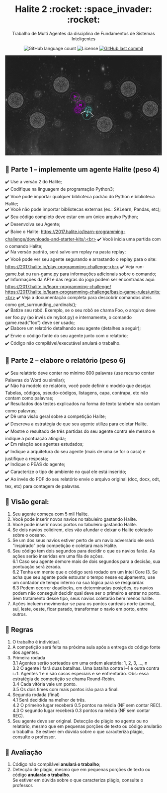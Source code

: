 <h1 align="center">
  Halite 2 :rocket: :space_invader: :rocket:
</h1>

<p align="center">Trabalho de Multi Agentes da disciplina de Fundamentos de Sistemas Inteligentes</a>
</p>

<p align="center">
  
  <img alt="GitHub language count" src="https://img.shields.io/github/languages/count/dpalmas/halite2?color=0000FF">

  <img alt="License" src="https://img.shields.io/github/license/dpalmas/halite2?color=0000FF&logo=MIT">
  
  <a href="https://github.com/dpalmas/cc/commits/master">
    <img alt="GitHub last commit" src="https://img.shields.io/github/last-commit/dpalmas/halite2?color=0000FF">
  </a>
</p>

<div align="center"><img src="images/DJP_Bot.gif"/></div>

## :pencil: Parte 1 – implemente um agente Halite (peso 4)

:heavy_check_mark: Use a versão 2 do Halite;<br>
:heavy_check_mark: Codifique na linguagem de programação Python3;<br>
:heavy_check_mark: Você pode importar qualquer biblioteca padrão do Python e biblioteca Halite;<br>
:heavy_check_mark: Você não pode importar bibliotecas externas (ex.: SKLearn, Pandas, etc);<br>
:heavy_check_mark: Seu código completo deve estar em um único arquivo Python;<br>
:heavy_check_mark: Desenvolva seu Agente;<br>
:heavy_check_mark: Baixe o Halite: https://2017.halite.io/learn-programming-challenge/downloads-and-starter-kits/;<br>
:heavy_check_mark: Você inicia uma partida com o comando Halite;<br>
:heavy_check_mark: Na versão padrão, será salvo um replay na pasta replay;<br>
:heavy_check_mark: Você pode ver seu agente segurando e arrastando o replay para o site:<br>
https://2017.halite.io/play-programming-challenge;<br>
:heavy_check_mark: Veja run-game.bat ou run-game.py para informações adicionais sobre o comando;<br>
:heavy_check_mark: Informações da API e das regras do jogo podem ser encontradas aqui:<br>
https://2017.halite.io/learn-programming-challenge/<br>
https://2017.halite.io/learn-programming-challenge/basic-game-rules/units;<br>
:heavy_check_mark: Veja a documentação completa para descobrir comandos úteis como
get_surrounding_cardinals();<br>
:heavy_check_mark: Batize seu robô. Exemplo, se o seu robô se chama Foo, o arquivo deve ser foo.py (ao invés de
mybot.py) e internamente, o comando game.read(“foo”) deve ser usado;<br>
:heavy_check_mark: Elabore um relatório detalhando seu agente (detalhes a seguir);<br>
:heavy_check_mark: Envie o código fonte do seu agente junto com o relatório;<br>
:heavy_check_mark: Código não compilável/executável anulará o trabalho.

## :pencil: Parte 2 – elabore o relatório (peso 6)

:heavy_check_mark: Seu relatório deve conter no mínimo 800 palavras (use recurso contar Palavras do Word ou
similar);<br>
:heavy_check_mark: Não há modelo de relatório, você pode definir o modelo que desejar. Tabelas, códigos, pseudo-códigos, listagens, capa, contrapa, etc não contam como palavras;<br>
:heavy_check_mark: Resultados dos testes explicados na forma de texto também não contam como palavras;<br>
:heavy_check_mark: Dê uma visão geral sobre a competição Halite;<br>
:heavy_check_mark: Descreva a estratégia de que seu agente utiliza para coletar Halite.<br>
:heavy_check_mark: Mostre o resultado de três partidas do seu agente contra ele mesmo e indique a pontuação
atingida;<br>
:heavy_check_mark: Em relação aos agentes estudados;<br>
:heavy_check_mark: Indique a arquitetura do seu agente (mais de uma se for o caso) e justifique a resposta;<br>
:heavy_check_mark: Indique o PEAS do agente;<br>
:heavy_check_mark: Caracterize o tipo de ambiente no qual ele está inserido;<br>
:heavy_check_mark: Ao invés do PDF do seu relatório envie o arquivo original (doc, docx, odt, tex, etc) para
contagem de palavras.

## :pencil: Visão geral:

1. Seu agente começa com 5 mil Halite.<br>
2. Você pode inserir novos navios no tabuleiro gastando Halite.<br>
3. Você pode inserir novos portos no tabuleiro gastando Halite.<br>
4. Se dois navios colidirem, eles vão afundar e deixar o Halite coletado sobre o oceano.<br>
5. Se um dos seus navios estiver perto de um navio adversário ele será “inspirado” pela competição
e coletará mais Halite.<br>
6. Seu código tem dois segundos para decidir o que os navios farão. As ações serão inseridas em
uma fila de ações.<br>
  6.1 Caso seu agente demore mais de dois segundos para a decisão, sua pontuação será zerada.<br>
  6.2 Tenha em mente que o código será rodado em um Intel Core I3. Se acha que seu agente pode
  estourar o tempo nesse equipamento, use um contador de tempo interno na sua lógica para se
  resguardar.<br>
  6.3 Podem ocorrer deadlocks, em determinadas posições, os navios podem não conseguir decidir
  qual deve ser o primeiro a entrar no porto. Sem tratamento desse tipo, seus navios coletarão bem
  menos halite.<br>
7. Ações incluem movimentar-se para os pontos cardeais norte (acima), sul, leste, oeste, ficar
parado, transformar o navio em porto, entre outros.

## :pencil: Regras

1. O trabalho é individual.<br>
2. A competição será feita na próxima aula após a entrega do código fonte dos agentes.<br>
3. Primeira rodada<br>
  3.1 Agentes serão sorteados em uma ordem aleatória: 1, 2, 3, ..., n<br>
  3.2 O agente i fará duas batalhas. Uma batalha contra i–1 e outra contra i+1. Agentes 1 e n são
  casos especiais e se enfrentarão. Obs: essa estratégia de competição se chama Round-Robin.<br>
  3.4 Cada vitória vale um ponto.<br>
  3.5 Os dois times com mais pontos irão para a final.<br>
4. Segunda rodada (final)<br>
  4.1 Será decidida na melhor de três.<br>
  4.2 O primeiro lugar receberá 0.5 pontos na média (NF sem contar REC).<br>
  4.3 O segundo lugar receberá 0.3 pontos na média (NF sem contar REC).<br>
5. Seu agente deve ser original. Detecção de plágio no agente ou no relatório, mesmo que em
pequenas porções de texto ou código anularão o trabalho. Se estiver em dúvida sobre o que
caracteriza plágio, consulte o professor.

## :pencil: Avaliação

1. Código não compilável **anulará o trabalho**;<br>
2. Detecção de plágio, mesmo que em pequenas porções de texto ou código **anularão o trabalho**.<br>
Se estiver em dúvida sobre o que caracteriza plágio, consulte o professor.